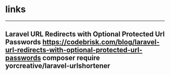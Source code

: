 # links

<!-- Contenuto migrato da _docs/links.txt -->

---------------------------------------------------------------------------------------------------
Laravel URL Redirects with Optional Protected Url Passwords
https://codebrisk.com/blog/laravel-url-redirects-with-optional-protected-url-passwords
composer require yorcreative/laravel-urlshortener
---------------------------------------------------------------------------------------------------
